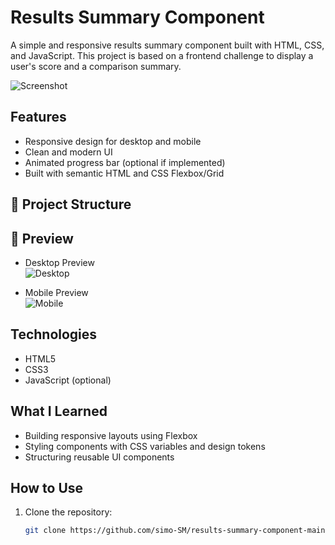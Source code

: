 
# Results Summary Component

A simple and responsive results summary component built with HTML, CSS, and JavaScript. This project is based on a frontend challenge to display a user's score and a comparison summary.

![Screenshot](./design/desktop-preview.jpg)

##  Features

- Responsive design for desktop and mobile
- Clean and modern UI
- Animated progress bar (optional if implemented)
- Built with semantic HTML and CSS Flexbox/Grid

## 📁 Project Structure



## 📸 Preview

- Desktop Preview  
  ![Desktop](./design/desktop-preview.jpg)

- Mobile Preview  
  ![Mobile](./design/mobile-design.jpg)

##  Technologies

- HTML5
- CSS3
- JavaScript (optional)

##  What I Learned

- Building responsive layouts using Flexbox
- Styling components with CSS variables and design tokens
- Structuring reusable UI components

##  How to Use

1. Clone the repository:
   ```bash
   git clone https://github.com/simo-SM/results-summary-component-main.git
